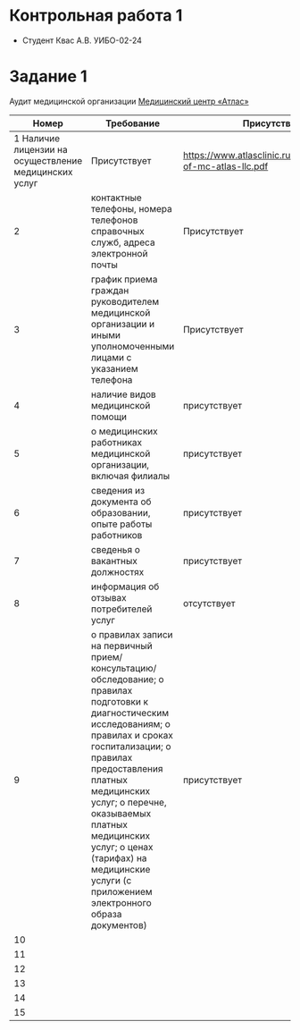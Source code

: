 # Контрольная работа 1
* Студент Квас А.В. УИБО-02-24

# Задание 1
Аудит медицинской организации [Медицинский центр «Атлас»](https://www.atlasclinic.ru/)

|Номер|Требование|Присутствие|Ссылка|
|--|--|--|--|
|1 Наличие лицензии на осуществление медицинских услуг|Присутствует|https://www.atlasclinic.ru/upload/license-of-mc-atlas-llc.pdf|
|2|контактные телефоны, номера телефонов справочных служб, адреса электронной почты |Присутствует |https://www.atlasclinic.ru/search/?search=%D0%BA%D0%BE%D0%BD%D1%82%D0%B0%D0%BA%D1%82%D1%8B |
|3|график приема граждан руководителем медицинской организации и иными уполномоченными лицами с указанием телефона | Присутствует| https://www.atlasclinic.ru/search/?search=%D0%BA%D0%BE%D0%BD%D1%82%D0%B0%D0%BA%D1%82%D1%8B|
|4|наличие видов медицинской помощи|присутствует |https://www.atlasclinic.ru/services/ |
|5|о медицинских работниках медицинской организации, включая филиалы | присутствует|https://www.atlasclinic.ru/doctors/ |
|6|сведения из документа об образовании, опыте работы работников |присутствует| https://www.atlasclinic.ru/doctors/|
|7|сведенья о вакантных должностях|присутствует|https://www.atlasclinic.ru/vacancy/|
|8|информация об отзывах потребителей услуг|отсутствует|-|
|9|о правилах записи на первичный прием/консультацию/обследование; о правилах подготовки к диагностическим исследованиям; о правилах и сроках госпитализации; о правилах предоставления платных медицинских услуг; о перечне, оказываемых платных медицинских услуг; о ценах (тарифах) на медицинские услуги (с приложением электронного образа документов)|присутствует|https://www.atlasclinic.ru/services/|
|10||||
|11||||
|12||||
|13||||
|14||||
|15|||

